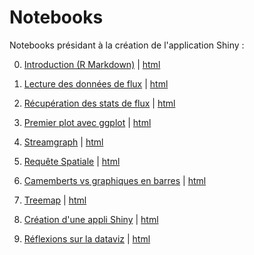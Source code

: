 # Notebooks
Notebooks présidant à la création de l'application Shiny :

0. [Introduction (R Markdown)](notebooks/0-notebook-intro.Rmd) | 
 [html](notebooks/0-notebook-intro.html)  

1. [Lecture des données de flux](notebooks/1-notebook-read.Rmd) | 
 [html](notebooks/1-notebook-read.html)  
 
2. [Récupération des stats de flux](notebooks/2-notebook-process.Rmd) | [html](notebooks/2-notebook-process.Rmd)

3. [Premier plot avec ggplot](notebooks/3-notebook-ggplot.Rmd)
 | [html](notebooks/3-notebook-ggplot.html)

4. [Streamgraph](notebooks/4-notebook-stream.Rmd) | [html](notebooks/4-notebook-stream.html)

5. [Requête Spatiale](notebooks/5-notebook-spatial.Rmd) | [html](notebooks/5-notebook-spatial.html)

6. [Camemberts vs graphiques en barres](notebooks/6-notebook-pieplot-vs-barplot.Rmd) | [html](notebooks/6-notebook-pieplot-vs-barplot.Rmd)

7. [Treemap](notebooks/7-notebook-treemap.Rmd) | [html](  
notebooks/7-notebook-treemap.html)

8. [Création d'une appli Shiny](notebooks/8-notebook-shiny.Rmd) | [html](notebooks/8-notebook-shiny.html)

8. [Réflexions sur la dataviz](notebooks/9-notebook-réflexions.Rmd) | [html](notebooks/9-notebook-réflexions.html)

